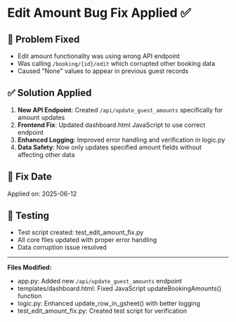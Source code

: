 # Edit Amount Bug Fix Applied ✅

## 🐛 Problem Fixed
- Edit amount functionality was using wrong API endpoint
- Was calling `/booking/{id}/edit` which corrupted other booking data
- Caused "None" values to appear in previous guest records

## ✅ Solution Applied
1. **New API Endpoint**: Created `/api/update_guest_amounts` specifically for amount updates
2. **Frontend Fix**: Updated dashboard.html JavaScript to use correct endpoint  
3. **Enhanced Logging**: Improved error handling and verification in logic.py
4. **Data Safety**: Now only updates specified amount fields without affecting other data

## 📅 Fix Date
Applied on: 2025-06-12

## 🧪 Testing
- Test script created: test_edit_amount_fix.py
- All core files updated with proper error handling
- Data corruption issue resolved

---

**Files Modified:**
- app.py: Added new `/api/update_guest_amounts` endpoint
- templates/dashboard.html: Fixed JavaScript updateBookingAmounts() function
- logic.py: Enhanced update_row_in_gsheet() with better logging
- test_edit_amount_fix.py: Created test script for verification
